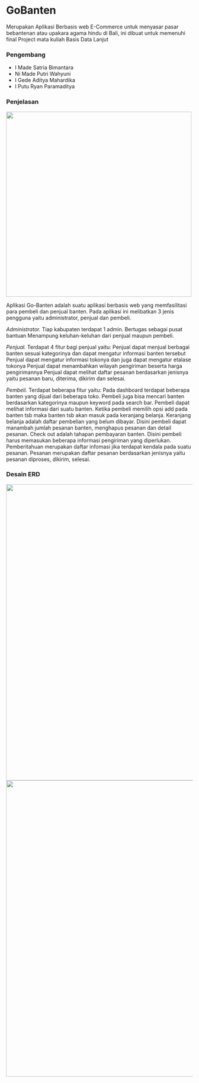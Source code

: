 # GoBanten

Merupakan Aplikasi Berbasis web E-Commerce untuk menyasar pasar bebantenan atau upakara agama hindu di Bali, ini dibuat untuk memenuhi final Project
mata kuliah Basis Data Lanjut

<h3>Pengembang</h3>
<ul>
  <li>I Made Satria Bimantara</li>
  <li>Ni Made Putri Wahyuni</li>
  <li>I Gede Aditya Mahardika</li>
  <li>I Putu Ryan Paramaditya</li>
</ul>

<h3>Penjelasan</h3>
<img src=https://github.com/ryandidit/GoBanten/assets/65303453/2b5fcd28-c5cd-4b53-a31f-cc30fe80dd7d width=500px height=auto align=center>

Aplikasi Go-Banten adalah suatu aplikasi berbasis web yang memfasilitasi para pembeli dan penjual banten. Pada aplikasi ini melibatkan 3 jenis pengguna yaitu administrator, penjual dan pembeli. 

<em>Administrator.</em> Tiap kabupaten terdapat 1 admin. 
Bertugas sebagai pusat bantuan 
Menampung keluhan-keluhan dari penjual maupun pembeli.

<em>Penjual.</em> Terdapat 4 fitur bagi penjual yaitu:
Penjual dapat menjual berbagai banten sesuai kategorinya dan dapat mengatur informasi banten tersebut
Penjual dapat mengatur informasi tokonya dan juga dapat mengatur etalase tokonya
Penjual dapat menambahkan wilayah pengiriman beserta harga pengirimannya 
Penjual dapat melihat daftar pesanan berdasarkan jenisnya yaitu pesanan baru, diterima, dikirim dan selesai.

<em>Pembeli.</em> Terdapat beberapa fitur yaitu:
Pada dashboard terdapat beberapa banten yang dijual dari beberapa toko. Pembeli juga bisa mencari banten berdasarkan kategorinya maupun keyword pada search bar.
Pembeli dapat melihat informasi dari suatu banten. Ketika pembeli memilih opsi add pada banten tsb maka banten tsb akan masuk pada keranjang belanja.
Keranjang belanja adalah daftar pembelian yang belum dibayar. Disini pembeli dapat manambah jumlah pesanan banten, menghapus pesanan dan detail pesanan. 
Check out adalah tahapan pembayaran banten. Disini pembeli harus memasukan beberapa informasi pengiriman yang diperlukan.
Pemberitahuan merupakan daftar infomasi jika terdapat kendala pada suatu pesanan.
Pesanan merupakan daftar pesanan berdasarkan jenisnya yaitu pesanan diproses, dikirim, selesai.

<h3>Desain ERD</h3>
<img src=https://github.com/ryandidit/GoBanten/assets/65303453/e4eecce9-1c25-431f-bd4a-06053683fe77 width=800px height=auto align=center>
<img src=https://github.com/ryandidit/GoBanten/assets/65303453/c57d4b06-eb6b-45bd-bea9-84420006cdc7 width=800px height=auto align=center>









